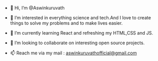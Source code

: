 - 👋 Hi, I’m @Aswinkuruvath
- 👀 I’m interested in everything science and tech.And I love to create things to solve my problems and to make lives easier.

- 🌱 I’m currently learning React and refreshing my HTML,CSS and JS. 
- 💞️ I’m looking to collaborate on interesting open source projects.
- 📫 Reach me via my mail : aswinkuruvathofficial@gmail.com

<!---
Aswinkuruvath/Aswinkuruvath is a ✨ special ✨ repository because its `README.md` (this file) appears on your GitHub profile.
You can click the Preview link to take a look at your changes.
--->

